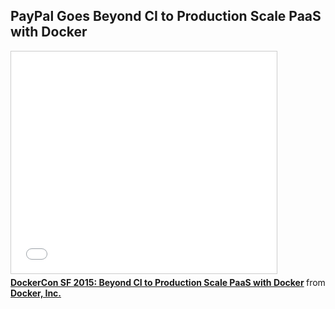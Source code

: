 <!--
{
"name" : "paypal-goes-beyond-CI-to-production-scale-paaS-with-docker",
"version" : "0.1",
"title" : "PayPal Goes Beyond CI to Production Scale PaaS with Docker",
"description" : "Learn about the latest developments in the Docker world.",
"freshnessDate" : 2015-06-24,
"license" : "All Rights Reserved"
}
-->

<!-- @section -->

## PayPal Goes Beyond CI to Production Scale PaaS with Docker

<!-- @asset, "contentType": "outlearn/video", "provider": "youtube", "url": "https://www.youtube.com/embed/pPCn4gggrnQ" -->

<iframe src="//www.slideshare.net/slideshow/embed_code/key/nzQzTHO4OoYLmN" width="425" height="355" frameborder="0" marginwidth="0" marginheight="0" scrolling="no" style="border:1px solid #CCC; border-width:1px; margin-bottom:5px; max-width: 100%;" allowfullscreen> </iframe> <div style="margin-bottom:5px"> <strong> <a href="//www.slideshare.net/Docker/slideshare-paypal" title="DockerCon SF 2015: Beyond CI to Production Scale PaaS with Docker" target="_blank">DockerCon SF 2015: Beyond CI to Production Scale PaaS with Docker</a> </strong> from <strong><a href="//www.slideshare.net/Docker" target="_blank">Docker, Inc.</a></strong> </div>
